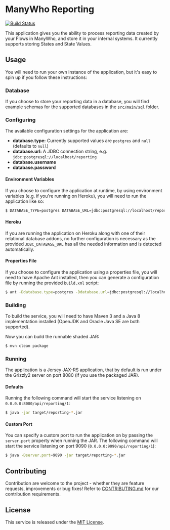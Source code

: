 ManyWho Reporting
======================

[![Build Status](https://travis-ci.org/manywho/reporting.svg?branch=develop)](https://travis-ci.org/manywho/reporting)

This application gives you the ability to process reporting data created by your Flows in ManyWho, and store it in your
internal systems. It currently supports storing States and State Values.

## Usage

You will need to run your own instance of the application, but it's easy to spin up if you follow these instructions:

### Database

If you choose to store your reporting data in a database, you will find example schemas for the supported databases in
the [`src/main/sql`](src/main/sql) folder.

### Configuring

The available configuration settings for the application are:

* **database.type:** Currently supported values are `postgres` and `null` (defaults to `null`)
* **database.url:** A JDBC connection string, e.g. `jdbc:postgresql://localhost/reporting`
* **database.username**
* **database.password**

#### Environment Variables

If you choose to configure the application at runtime, by using environment variables (e.g. if you're running on Heroku),
you will need to run the application like so:

```bash
$ DATABASE_TYPE=postgres DATABASE_URL=jdbc:postgresql://localhost/reporting DATABASE_USERNAME=postgres DATABASE_PASSWORD=password java -jar target/reporting-*.jar
```

#### Heroku

If you are running the application on Heroku along with one of their relational database addons, no further 
configuration is necessary as the provided `JDBC_DATABASE_URL` has all the needed information and is detected 
automatically.

#### Properties File

If you choose to configure the application using a properties file, you will need to have Apache Ant installed, then 
you can generate a configuration file by running the provided `build.xml` script:

```bash
$ ant -Ddatabase.type=postgres -Ddatabase.url=jdbc:postgresql://localhost/reporting -Ddatabase.username=postgres -Ddatabase.password=password
```

### Building

To build the service, you will need to have Maven 3 and a Java 8 implementation installed (OpenJDK and Oracle Java SE 
are both supported).

Now you can build the runnable shaded JAR:

```bash
$ mvn clean package
```

### Running

The application is a Jersey JAX-RS application, that by default is run under the Grizzly2 server on port 8080 (if you
use the packaged JAR).

#### Defaults

Running the following command will start the service listening on `0.0.0.0:8080/api/reporting/1`:

```bash
$ java -jar target/reporting-*.jar
```

#### Custom Port

You can specify a custom port to run the application on by passing the `server.port` property when running the JAR. The
following command will start the service listening on port 9090 (`0.0.0.0:9090/api/reporting/1`):

```bash
$ java -Dserver.port=9090 -jar target/reporting-*.jar
```

## Contributing

Contribution are welcome to the project - whether they are feature requests, improvements or bug fixes! Refer to 
[CONTRIBUTING.md](CONTRIBUTING.md) for our contribution requirements.

## License

This service is released under the [MIT License](http://opensource.org/licenses/mit-license.php).